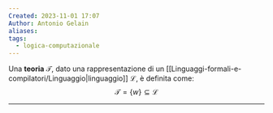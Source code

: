 ```yaml
---
Created: 2023-11-01 17:07
Author: Antonio Gelain
aliases: 
tags:
  - logica-computazionale
---
```


Una **teoria** $\mathcal{T}$, dato una rappresentazione di un [[Linguaggi-formali-e-compilatori/Linguaggio|linguaggio]] $\mathcal{L}$, è definita come:
$$\mathcal{T} = \{ w \} \subseteq \mathcal{L}$$

---

